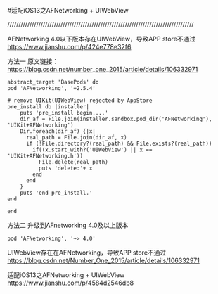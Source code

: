#适配iOS13之AFNetworking + UIWebView
 
////////////////////////////////////////////////////////////////////////////////////

AFNetworking 4.0以下版本存在UIWebView，导致APP store不通过
https://www.jianshu.com/p/424e778e32f6

方法一
原文链接：https://blog.csdn.net/number_one_2015/article/details/106332971
```
abstract_target 'BasePods' do
pod 'AFNetworking', '=2.5.4'
 
# remove UIKit(UIWebView) rejected by AppStore
pre_install do |installer|
    puts 'pre_install begin....'
    dir_af = File.join(installer.sandbox.pod_dir('AFNetworking'), 'UIKit+AFNetworking')
    Dir.foreach(dir_af) {|x|
      real_path = File.join(dir_af, x)
      if (!File.directory?(real_path) && File.exists?(real_path))
        if((x.start_with?('UIWebView') || x == 'UIKit+AFNetworking.h'))
          File.delete(real_path)
          puts 'delete:'+ x
        end
      end
    }
    puts 'end pre_install.'
end
 
end
```
方法二
升级到AFnetworking 4.0及以上版本
```
pod 'AFNetworking', '~> 4.0'
```



UIWebView存在在AFNetworking，导致APP store不通过
https://blog.csdn.net/Number_One_2015/article/details/106332971




适配iOS13之AFNetworking + UIWebView
https://www.jianshu.com/p/4584d2546db8

 
 
